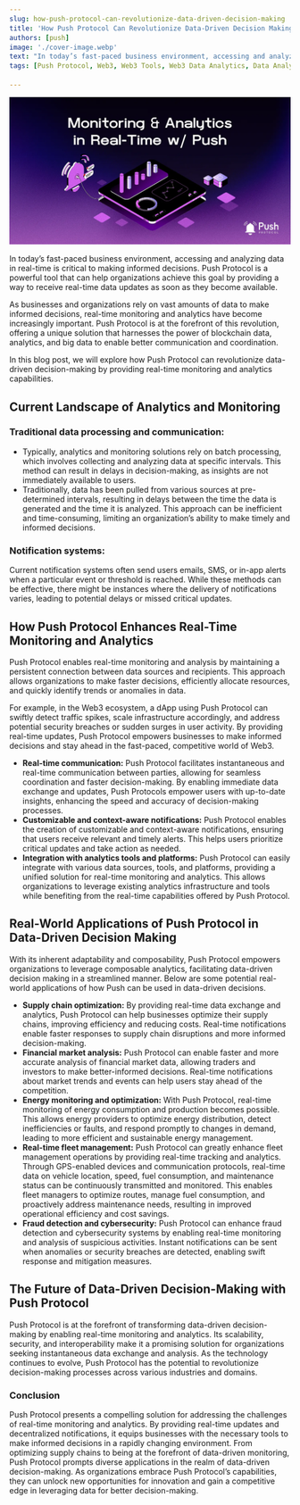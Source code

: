 ```yaml
---
slug: how-push-protocol-can-revolutionize-data-driven-decision-making
title: 'How Push Protocol Can Revolutionize Data-Driven Decision Making📊'
authors: [push]
image: './cover-image.webp'
text: "In today’s fast-paced business environment, accessing and analyzing data in real-time is critical to making informed decisions. Push Protocol is a powerful tool that can help organizations achieve this goal by providing a way to receive real-time data updates as soon as they become available."
tags: [Push Protocol, Web3, Web3 Tools, Web3 Data Analytics, Data Analytics]

---
```


![Cover image of How Push Protocol Can Revolutionize Data-Driven Decision Making📊](./cover-image.webp)
<!--truncate-->


In today’s fast-paced business environment, accessing and analyzing data in real-time is critical to making informed decisions. Push Protocol is a powerful tool that can help organizations achieve this goal by providing a way to receive real-time data updates as soon as they become available.


As businesses and organizations rely on vast amounts of data to make informed decisions, real-time monitoring and analytics have become increasingly important. Push Protocol is at the forefront of this revolution, offering a unique solution that harnesses the power of blockchain data, analytics, and big data to enable better communication and coordination.

In this blog post, we will explore how Push Protocol can revolutionize data-driven decision-making by providing real-time monitoring and analytics capabilities.

## Current Landscape of Analytics and Monitoring
### Traditional data processing and communication:
- Typically, analytics and monitoring solutions rely on batch processing, which involves collecting and analyzing data at specific intervals. This method can result in delays in decision-making, as insights are not immediately available to users.
- Traditionally, data has been pulled from various sources at pre-determined intervals, resulting in delays between the time the data is generated and the time it is analyzed. This approach can be inefficient and time-consuming, limiting an organization’s ability to make timely and informed decisions.
### Notification systems:
Current notification systems often send users emails, SMS, or in-app alerts when a particular event or threshold is reached. While these methods can be effective, there might be instances where the delivery of notifications varies, leading to potential delays or missed critical updates.
## How Push Protocol Enhances Real-Time Monitoring and Analytics
Push Protocol enables real-time monitoring and analysis by maintaining a persistent connection between data sources and recipients. This approach allows organizations to make faster decisions, efficiently allocate resources, and quickly identify trends or anomalies in data.

For example, in the Web3 ecosystem, a dApp using Push Protocol can swiftly detect traffic spikes, scale infrastructure accordingly, and address potential security breaches or sudden surges in user activity. By providing real-time updates, Push Protocol empowers businesses to make informed decisions and stay ahead in the fast-paced, competitive world of Web3.

- <b>Real-time communication:</b> Push Protocol facilitates instantaneous and real-time communication between parties, allowing for seamless coordination and faster decision-making. By enabling immediate data exchange and updates, Push Protocols empower users with up-to-date insights, enhancing the speed and accuracy of decision-making processes.
- <b>Customizable and context-aware notifications:</b> Push Protocol enables the creation of customizable and context-aware notifications, ensuring that users receive relevant and timely alerts. This helps users prioritize critical updates and take action as needed.
- <b>Integration with analytics tools and platforms:</b> Push Protocol can easily integrate with various data sources, tools, and platforms, providing a unified solution for real-time monitoring and analytics. This allows organizations to leverage existing analytics infrastructure and tools while benefiting from the real-time capabilities offered by Push Protocol.
## Real-World Applications of Push Protocol in Data-Driven Decision Making
With its inherent adaptability and composability, Push Protocol empowers organizations to leverage composable analytics, facilitating data-driven decision making in a streamlined manner. Below are some potential real-world applications of how Push can be used in data-driven decisions.

- <b>Supply chain optimization:</b> By providing real-time data exchange and analytics, Push Protocol can help businesses optimize their supply chains, improving efficiency and reducing costs. Real-time notifications enable faster responses to supply chain disruptions and more informed decision-making.
- <b>Financial market analysis:</b> Push Protocol can enable faster and more accurate analysis of financial market data, allowing traders and investors to make better-informed decisions. Real-time notifications about market trends and events can help users stay ahead of the competition.
- <b>Energy monitoring and optimization:</b> With Push Protocol, real-time monitoring of energy consumption and production becomes possible. This allows energy providers to optimize energy distribution, detect inefficiencies or faults, and respond promptly to changes in demand, leading to more efficient and sustainable energy management.
- <b>Real-time fleet management:</b> Push Protocol can greatly enhance fleet management operations by providing real-time tracking and analytics. Through GPS-enabled devices and communication protocols, real-time data on vehicle location, speed, fuel consumption, and maintenance status can be continuously transmitted and monitored. This enables fleet managers to optimize routes, manage fuel consumption, and proactively address maintenance needs, resulting in improved operational efficiency and cost savings.
- <b>Fraud detection and cybersecurity:</b> Push Protocol can enhance fraud detection and cybersecurity systems by enabling real-time monitoring and analysis of suspicious activities. Instant notifications can be sent when anomalies or security breaches are detected, enabling swift response and mitigation measures.
## The Future of Data-Driven Decision-Making with Push Protocol
Push Protocol is at the forefront of transforming data-driven decision-making by enabling real-time monitoring and analytics. Its scalability, security, and interoperability make it a promising solution for organizations seeking instantaneous data exchange and analysis. As the technology continues to evolve, Push Protocol has the potential to revolutionize decision-making processes across various industries and domains.

### Conclusion
Push Protocol presents a compelling solution for addressing the challenges of real-time monitoring and analytics. By providing real-time updates and decentralized notifications, it equips businesses with the necessary tools to make informed decisions in a rapidly changing environment. From optimizing supply chains to being at the forefront of data-driven monitoring, Push Protocol prompts diverse applications in the realm of data-driven decision-making. As organizations embrace Push Protocol’s capabilities, they can unlock new opportunities for innovation and gain a competitive edge in leveraging data for better decision-making.




